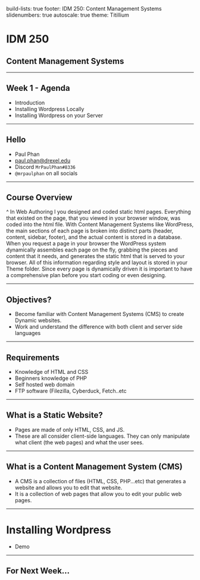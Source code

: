 build-lists: true
footer: IDM 250: Content Management Systems
slidenumbers: true
autoscale: true
theme: Titillium

# IDM 250
## Content Management Systems

---
## Week 1 - Agenda
- Introduction
- Installing Wordpress Locally
- Installing Wordpress on your Server


---
## Hello

- Paul Phan
- paul.phan@drexel.edu
- Discord `MrPaulPhan#8336`
- `@mrpaulphan` on all socials

---
## Course Overview

^ In Web Authoring I you designed and coded static html pages. Everything that existed on the page, that you viewed in your browser window, was coded into the html file. With Content Management Systems like WordPress, the main sections of each page is broken into distinct parts (header, content, sidebar, footer), and the actual content is stored in a database. When you request a page in your browser the WordPress system dynamically assembles each page on the fly, grabbing the pieces and content that it needs, and generates the static html that is served to your browser. All of this information regarding style and layout is stored in your Theme folder. Since every page is dynamically driven it is important to have a comprehensive plan before you start coding or even designing.


---
## Objectives?
- Become familiar with Content Management Systems (CMS) to create Dynamic websites.
- Work and understand the difference with both client and server side languages


---
## Requirements
- Knowledge of HTML and CSS
- Beginners knowledge of PHP
- Self hosted web domain
- FTP software (Filezilla, Cyberduck, Fetch..etc

---

## What is a Static Website?
- Pages are made of only HTML, CSS, and JS.
- These are all consider client-side languages. They can only manipulate what client (the web pages) and what the user sees.

---

## What is a Content Management System (CMS)
- A CMS is a collection of files (HTML, CSS, PHP...etc) that generates a website and allows you to edit that website.
- It is a collection of web pages that allow you to edit your public web pages.

---

# Installing Wordpress
- Demo

---

## For Next Week...
